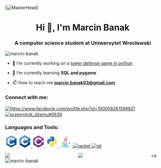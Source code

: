 [![MasterHead](https://ssodiumm.files.wordpress.com/2018/06/1_jb76mlzjinhgsqqvxm7lsq.gif)]<h1 align="center">
Hi 👋, I'm Marcin Banak</h1>
<h3 align="center">A computer science student at Uniwersytet Wrocławski</h3>

<p align="left"> <img src="https://komarev.com/ghpvc/?username=marcin-banak&label=Profile%20views&color=0e75b6&style=flat" alt="marcin-banak" /> </p>

- 🔭 I’m currently working on a [tower defense game in python](https://github.com/marcin-banak/tower-defense-game.git)

- 🌱 I’m currently learning **SQL and pygame**

- 📫 How to reach me **marcin.banak03@gmail.com**

<h3 align="left">Connect with me:</h3>
<p align="left">
<a href="https://www.facebook.com/profile.php?id=100008261598921" target="blank"><img align="center" src="https://raw.githubusercontent.com/rahuldkjain/github-profile-readme-generator/master/src/images/icons/Social/facebook.svg" alt="https://www.facebook.com/profile.php?id=100008261598921" height="30" width="40" /></a>
<a href="https://discord.gg/przemytnik_dżemu#0639" target="blank"><img align="center" src="https://raw.githubusercontent.com/rahuldkjain/github-profile-readme-generator/master/src/images/icons/Social/discord.svg" alt="przemytnik_dżemu#0639" height="30" width="40" /></a>
</p>

<h3 align="left">Languages and Tools:</h3>
<p align="left"> 
  <a href="https://www.cprogramming.com/" target="_blank" rel="noreferrer"> 
    <img src="https://raw.githubusercontent.com/devicons/devicon/master/icons/c/c-original.svg" alt="c" width="40" height="40"/> 
  </a> 
  <a href="https://www.w3schools.com/cpp/" target="_blank" rel="noreferrer"> 
    <img src="https://raw.githubusercontent.com/devicons/devicon/master/icons/cplusplus/cplusplus-original.svg" alt="cplusplus" width="40" height="40"/> 
  </a> 
  <a href="https://www.w3schools.com/cs/" target="_blank" rel="noreferrer"> 
    <img src="https://raw.githubusercontent.com/devicons/devicon/master/icons/csharp/csharp-original.svg" alt="csharp" width="40" height="40"/> </a> 
  <a href="https://www.python.org" target="_blank" rel="noreferrer"> 
    <img src="https://raw.githubusercontent.com/devicons/devicon/master/icons/python/python-original.svg" alt="python" width="40" height="40"/> 
  </a> 
  <a href="https://www.java.com" target="_blank" rel="noreferrer"> 
    <img src="https://raw.githubusercontent.com/devicons/devicon/master/icons/java/java-original.svg" alt="java" width="40" height="40"/>   
  </a> 
  <a href="https://docs.racket-lang.org/" target="_blank" rel="noreferrer"> 
    <img src="https://upload.wikimedia.org/wikipedia/commons/thumb/c/c1/Racket-logo.svg/480px-Racket-logo.svg.png" alt="racket" width="40" height="40"/> 
  </a> 
  <a href="https://git-scm.com/" target="_blank" rel="noreferrer"> 
    <img src="https://www.vectorlogo.zone/logos/git-scm/git-scm-icon.svg" alt="git" width="40" height="40"/> 
  </a> 
</p>

<a href="https://github.com/marcin-banak/github-readme-stats">
  <img align="left" width="47%" src="https://github-readme-stats-git-masterrstaa-rickstaa.vercel.app/api/top-langs/?username=marcin-banak&show_icons=true&theme=dark&size_weight=0.5&count_weight=0.5&hide=CMake,MakeFile&langs_count=10&layout=donut-vertical" />
</a>
<a href="https://github.com/anuraghazra/github-readme-stats">
  <img align="left" width="47%" src="https://github-readme-stats.vercel.app/api?username=marcin-banak&show_icons=true&theme=dark" />
</a>

<a 
   <img align="left" width="47%" src="https://github-readme-streak-stats.herokuapp.com/?user=marcin-banak&show_icons=true&theme=dark" alt="marcin-banak" />
</a>

